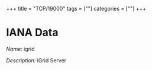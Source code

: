 +++
title = "TCP/19000"
tags = [""]
categories = [""]
+++

# IANA Data

_Name:_ igrid

_Description:_ iGrid Server

